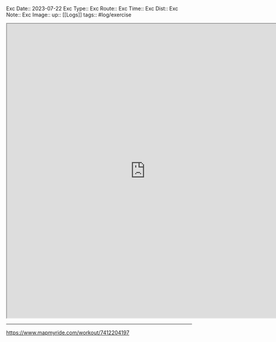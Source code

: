Exc Date::  2023-07-22
Exc Type:: 
Exc Route:: 
Exc Time:: 
Exc Dist:: 
Exc Note:: 
Exc Image:: 
up:: [[Logs]]
tags:: #log/exercise 

<iframe height=800 width=750 src="https://www.mapmyride.com/workout/7412204197"></iframe>

---



https://www.mapmyride.com/workout/7412204197
